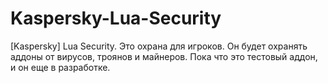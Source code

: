 # Kaspersky-Lua-Security
[Kaspersky] Lua Security. Это охрана для игроков. Он будет охранять аддоны от вирусов, троянов и майнеров. Пока что это тестовый аддон, и он еще в разработке.
